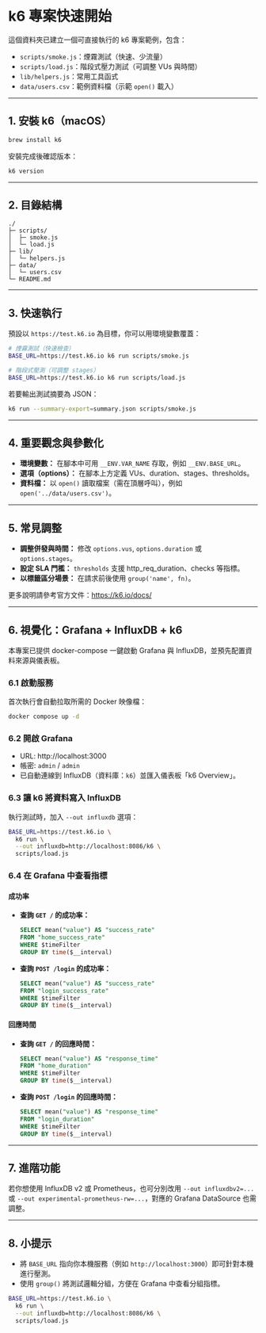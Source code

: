 # k6 專案快速開始

這個資料夾已建立一個可直接執行的 k6 專案範例，包含：
- `scripts/smoke.js`：煙霧測試（快速、少流量）
- `scripts/load.js`：階段式壓力測試（可調整 VUs 與時間）
- `lib/helpers.js`：常用工具函式
- `data/users.csv`：範例資料檔（示範 `open()` 載入）

---

## 1. 安裝 k6（macOS）

```bash
brew install k6
```

安裝完成後確認版本：

```bash
k6 version
```

---

## 2. 目錄結構

```
./
├─ scripts/
│  ├─ smoke.js
│  └─ load.js
├─ lib/
│  └─ helpers.js
├─ data/
│  └─ users.csv
└─ README.md
```

---

## 3. 快速執行

預設以 `https://test.k6.io` 為目標，你可以用環境變數覆蓋：

```bash
# 煙霧測試（快速檢查）
BASE_URL=https://test.k6.io k6 run scripts/smoke.js

# 階段式壓測（可調整 stages）
BASE_URL=https://test.k6.io k6 run scripts/load.js
```

若要輸出測試摘要為 JSON：

```bash
k6 run --summary-export=summary.json scripts/smoke.js
```

---

## 4. 重要觀念與參數化

- **環境變數：** 在腳本中可用 `__ENV.VAR_NAME` 存取，例如 `__ENV.BASE_URL`。
- **選項（options）：** 在腳本上方定義 VUs、duration、stages、thresholds。
- **資料檔：** 以 `open()` 讀取檔案（需在頂層呼叫），例如 `open('../data/users.csv')`。

---

## 5. 常見調整

- **調整併發與時間：** 修改 `options.vus`, `options.duration` 或 `options.stages`。
- **設定 SLA 門檻：** `thresholds` 支援 http_req_duration、checks 等指標。
- **以標籤區分場景：** 在請求前後使用 `group('name', fn)`。

更多說明請參考官方文件：https://k6.io/docs/

---

## 6. 視覺化：Grafana + InfluxDB + k6

本專案已提供 docker-compose 一鍵啟動 Grafana 與 InfluxDB，並預先配置資料來源與儀表板。

### 6.1 啟動服務

首次執行會自動拉取所需的 Docker 映像檔：

```bash
docker compose up -d
```

### 6.2 開啟 Grafana

- URL: http://localhost:3000
- 帳密: `admin` / `admin`
- 已自動連線到 InfluxDB（資料庫：`k6`）並匯入儀表板「k6 Overview」。

### 6.3 讓 k6 將資料寫入 InfluxDB

執行測試時，加入 `--out influxdb` 選項：

```bash
BASE_URL=https://test.k6.io \
  k6 run \
  --out influxdb=http://localhost:8086/k6 \
  scripts/load.js
```

### 6.4 在 Grafana 中查看指標

#### **成功率**
- **查詢 `GET /` 的成功率：**
  ```sql
  SELECT mean("value") AS "success_rate"
  FROM "home_success_rate"
  WHERE $timeFilter
  GROUP BY time($__interval)
  ```

- **查詢 `POST /login` 的成功率：**
  ```sql
  SELECT mean("value") AS "success_rate"
  FROM "login_success_rate"
  WHERE $timeFilter
  GROUP BY time($__interval)
  ```

#### **回應時間**
- **查詢 `GET /` 的回應時間：**
  ```sql
  SELECT mean("value") AS "response_time"
  FROM "home_duration"
  WHERE $timeFilter
  GROUP BY time($__interval)
  ```

- **查詢 `POST /login` 的回應時間：**
  ```sql
  SELECT mean("value") AS "response_time"
  FROM "login_duration"
  WHERE $timeFilter
  GROUP BY time($__interval)
  ```

---

## 7. 進階功能

若你想使用 InfluxDB v2 或 Prometheus，也可分別改用 `--out influxdbv2=...` 或 `--out experimental-prometheus-rw=...`，對應的 Grafana DataSource 也需調整。

---

## 8. 小提示

- 將 `BASE_URL` 指向你本機服務（例如 `http://localhost:3000`）即可針對本機進行壓測。
- 使用 `group()` 將測試邏輯分組，方便在 Grafana 中查看分組指標。

```bash
BASE_URL=https://test.k6.io \
  k6 run \
  --out influxdb=http://localhost:8086/k6 \
  scripts/load.js
```